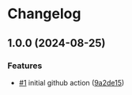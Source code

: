 # Changelog

## 1.0.0 (2024-08-25)


### Features

* [#1](https://github.com/ptah-sh/deploy-action/issues/1) initial github action ([9a2de15](https://github.com/ptah-sh/deploy-action/commit/9a2de152a8409388a7d76012e140d002b4947c2f))
